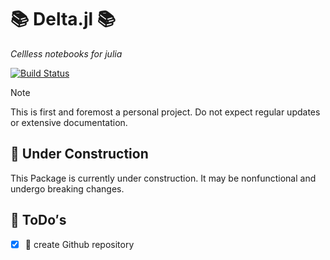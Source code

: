 # 📚 Delta.jl 📚 

_Cellless notebooks for julia_

[![Build Status](https://github.com/benjwweber/Delta.jl/actions/workflows/CI.yml/badge.svg?branch=main)](https://github.com/benjwweber/Delta.jl/actions/workflows/CI.yml?query=branch%3Amain)

> [!NOTE]
> This is first and foremost a personal project. Do not expect regular updates or extensive documentation.

## 🚧 Under Construction

This Package is currently under construction. It may be nonfunctional and undergo breaking changes.

## 📝 ToDo′s 

- [x] 🎉 create Github repository

<!-- ## 📦 Installation

In the julia REPL press <kbd>]</kbd> to enter Pkg mode (`pkg> ...`) and enter
```pkg
add https://github.com/benjwweber/Delta.jl
```
or use the Pkg function in normal mode (`julia> ...`)
```julia
using Pkg
Pkg.add("https://github.com/benjwweber/Delta.jl")
```
to install the Package.

## 📖 Getting Started

To run a notebook in the online editor run
```julia
using Delta
Delta.run()
```

To run a notebook from your favorite code editor run
```julia
using Delta
Delta.watch("notebook.jl")
edit("notebook.jl")
```

## 🎈 Why not Pluto.jl?

## 🪐 Why not Jupyter?

## 🙏 Acknowledgements
This project was mainly inspired and would not be possible without:

- 🎈 [Pluto.jl](https://plutojl.org/) _Simple reactive notebooks for julia_ 
- 👨‍💻 [julia](https://julialang.org/) _The Julia Programming Language_ -->

